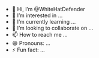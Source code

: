 - 👋 Hi, I’m @WhiteHatDefender
- 👀 I’m interested in ...
- 🌱 I’m currently learning ...
- 💞️ I’m looking to collaborate on ...
- 📫 How to reach me ...
- 😄 Pronouns: ...
- ⚡ Fun fact: ...

<!---
WhiteHatDefender/WhiteHatDefender is a ✨ special ✨ repository because its `README.md` (this file) appears on your GitHub profile.
You can click the Preview link to take a look at your changes.
--->
